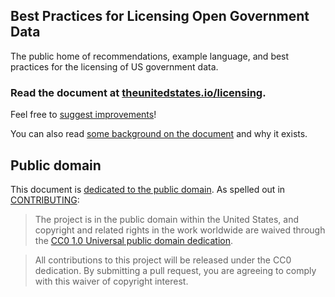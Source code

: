 ## Best Practices for Licensing Open Government Data

The public home of recommendations, example language, and best practices for the licensing of US government data.

### Read the document at [theunitedstates.io/licensing](https://theunitedstates.io/licensing/).

Feel free to [suggest improvements](https://github.com/unitedstates/licensing/issues)!

You can also read [some background on the document](HISTORY.md) and why it exists.

## Public domain

This document is [dedicated to the public domain](LICENSE). As spelled out in [CONTRIBUTING](CONTRIBUTING.md):

> The project is in the public domain within the United States, and copyright and related rights in the work worldwide are waived through the [CC0 1.0 Universal public domain dedication](https://creativecommons.org/publicdomain/zero/1.0/).

> All contributions to this project will be released under the CC0 dedication. By submitting a pull request, you are agreeing to comply with this waiver of copyright interest.

